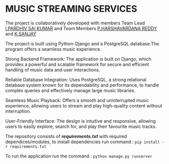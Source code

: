 # MUSIC STREAMING SERVICES

The project is collaboratively developed with members Team Lead [I.PARDHIV SAI KUMAR](https://github.com/SaiPardhiv) and Team Members [P.HARSHAVARDANA REDDY](https://github.com/harshavardana-reddy) and [K.SANJAY]()

The project is built using Python-Django and a PostgreSQL database.The program offers a seamless music experience.


Strong Backend Framework: The application is built on Django, which provides a powerful and scalable framework for secure and efficient handling of music data and user interactions.


Reliable Database Integration: Uses PostgreSQL, a strong relational database system known for its dependability and performance, to handle complex queries and effectively manage large music libraries.


Seamless Music Playback: Offers a smooth and uninterrupted music experience, allowing users to stream and play high-quality content without interruption.


User-Friendly Interface: The design is intuitive and responsive, allowing users to easily explore, search for, and play their favourite music tracks.

The repository consists of ***requirements.txt*** with required dependices/modules, to install dependencies run command : ```pip install -r requirements.txt```

To run the application run the command : ```python manage.py runserver```

